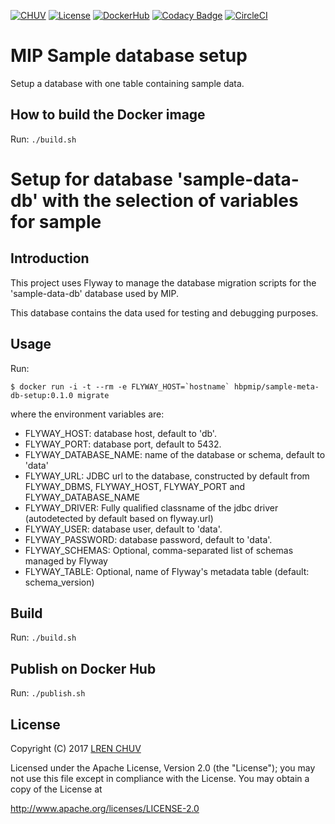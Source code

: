 [![CHUV](https://img.shields.io/badge/CHUV-LREN-AF4C64.svg)](https://www.unil.ch/lren/en/home.html) [![License](https://img.shields.io/badge/license-Apache--2.0-blue.svg)](https://github.com/LREN-CHUV/sample-data-db-setup/blob/master/LICENSE) [![DockerHub](https://img.shields.io/badge/docker-hbpmip%2Fdata--db--setup-008bb8.svg)](https://hub.docker.com/r/hbpmip/sample-data-db-setup/) [![Codacy Badge](https://api.codacy.com/project/badge/Grade/bb61058330e04b8196e4f991abcfbba4)](https://www.codacy.com/app/hbp-mip/sample-data-db-setup?utm_source=github.com&amp;utm_medium=referral&amp;utm_content=LREN-CHUV/sample-data-db-setup&amp;utm_campaign=Badge_Grade)
[![CircleCI](https://circleci.com/gh/LREN-CHUV/sample-data-db-setup.svg?style=svg)](https://circleci.com/gh/LREN-CHUV/sample-data-db-setup)


# MIP Sample database setup

Setup a database with one table containing sample data.

## How to build the Docker image

Run: `./build.sh`

# Setup for database 'sample-data-db' with the selection of variables for sample

## Introduction

This project uses Flyway to manage the database migration scripts for the 'sample-data-db' database used by MIP.

This database contains the data used for testing and debugging purposes.

## Usage

Run:

```console
$ docker run -i -t --rm -e FLYWAY_HOST=`hostname` hbpmip/sample-meta-db-setup:0.1.0 migrate
```

where the environment variables are:

* FLYWAY_HOST: database host, default to 'db'.
* FLYWAY_PORT: database port, default to 5432.
* FLYWAY_DATABASE_NAME: name of the database or schema, default to 'data'
* FLYWAY_URL: JDBC url to the database, constructed by default from FLYWAY_DBMS, FLYWAY_HOST, FLYWAY_PORT and FLYWAY_DATABASE_NAME
* FLYWAY_DRIVER: Fully qualified classname of the jdbc driver (autodetected by default based on flyway.url)
* FLYWAY_USER: database user, default to 'data'.
* FLYWAY_PASSWORD: database password, default to 'data'.
* FLYWAY_SCHEMAS: Optional, comma-separated list of schemas managed by Flyway
* FLYWAY_TABLE: Optional, name of Flyway's metadata table (default: schema_version)

## Build

Run: `./build.sh`

## Publish on Docker Hub

Run: `./publish.sh`

## License

Copyright (C) 2017 [LREN CHUV](https://www.unil.ch/lren/en/home.html)

Licensed under the Apache License, Version 2.0 (the "License");
you may not use this file except in compliance with the License.
You may obtain a copy of the License at

http://www.apache.org/licenses/LICENSE-2.0
